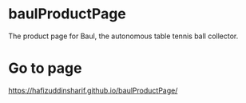 # baulProductPage
The product page for Baul, the autonomous table tennis ball collector.

# Go to page
https://hafizuddinsharif.github.io/baulProductPage/
